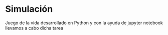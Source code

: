 # Simulación
Juego de la vida desarrollado en Python y con la ayuda de jupyter notebook llevamos a cabo dicha tarea
